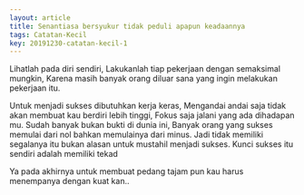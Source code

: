 ```yaml
---
layout: article
title: Senantiasa bersyukur tidak peduli apapun keadaannya
tags: Catatan-Kecil
key: 20191230-catatan-kecil-1
---
```


Lihatlah pada diri sendiri, Lakukanlah tiap pekerjaan dengan semaksimal mungkin, Karena masih banyak orang diluar sana yang ingin melakukan pekerjaan itu.

Untuk menjadi sukses dibutuhkan kerja keras, Mengandai andai saja tidak akan membuat kau berdiri lebih tinggi, Fokus saja jalani yang ada dihadapan mu. Sudah banyak bukan bukti di dunia ini, Banyak orang yang sukses memulai dari nol bahkan memulainya dari minus. Jadi tidak memiliki segalanya itu bukan alasan untuk mustahil menjadi sukses. Kunci sukses itu sendiri adalah memiliki tekad

Ya pada akhirnya untuk membuat pedang tajam pun kau harus menempanya dengan kuat kan..

